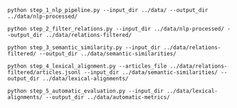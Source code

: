 `python step_1_nlp_pipeline.py --input_dir ../data/ --output_dir ../data/nlp-processed/`

`python step_2_filter_relations.py --input_dir ../data/nlp-processed/ --output_dir ../data/relations-filtered/`

`python step_3_semantic_similarity.py --input_dir ../data/relations-filtered/ --output_dir ../data/semantic-similarities/`

`python step_4_lexical_alignment.py --articles_file ../data/relations-filtered/articles.jsonl --input_dir ../data/semantic-similarities/ --output_dir ../data/lexical-alignments/`

`python step_5_automatic_evaluation.py --input_dir ../data/lexical-alignments/ --output_dir ../data/automatic-metrics/`


